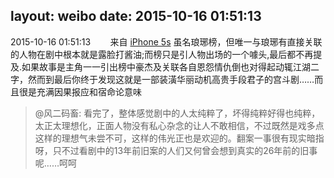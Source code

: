 layout: weibo
date: 2015-10-16 01:51:13
---
<meta name="referrer" content="no-referrer" />

2015-10-16 01:51:13  &nbsp;&nbsp;&nbsp;&nbsp;&nbsp;&nbsp; 来自 <a href="sinaweibo://customweibosource" rel="nofollow">iPhone 5s</a>
虽名琅琊榜，但唯一与琅琊有直接关联的人物在剧中根本就是露脸打酱油;而榜只是引人物出场的一个噱头,最后都不再提及.如果故事是主角一一引出榜中豪杰及关联各自恩怨情仇倒也对得起动辄江湖二字，然而到最后你终于发现这就是一部装潢华丽动机高贵手段君子的宫斗剧……而且很是充满因果报应和宿命论意味
>  @风二码畜: 看完了，整体感觉剧中的人太纯粹了，坏得纯粹好得也纯粹，太正太理想化，正面人物没有私心杂念的让人不敢相信，不过既然是戏多点这样的理想气未尝不可，这样的伟光正也是欢迎的。翻案一事很有现实暗指呀，只不过看剧中的13年前旧案的人们又何曾会想到真实的26年前的旧事呢……呵呵 ​​​
